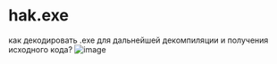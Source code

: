 # hak.exe
как декодировать .exe для дальнейшей декомпиляции и получения исходного кода?
![image](https://user-images.githubusercontent.com/96205834/200821664-f33bd264-03e1-48f7-a452-8c88259565d9.png)
